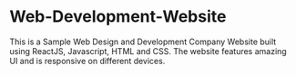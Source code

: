 # Web-Development-Website

This is a Sample Web Design and Development Company Website built using ReactJS, Javascript, HTML and CSS. 
The website features amazing UI and is responsive on different devices. 
